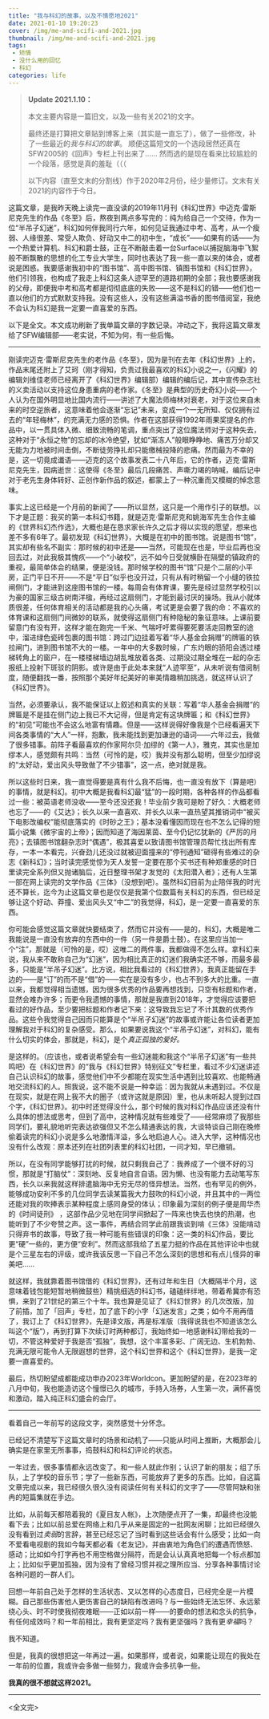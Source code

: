 ```yaml
---
title: "我与科幻的故事，以及不情愿地2021"
date: 2021-01-10 19:20:23
cover: /img/me-and-scifi-and-2021.jpg
thumbnail: /img/me-and-scifi-and-2021.jpg
tags:
 - 矫情
 - 没什么用的回忆
 - 科幻
categories: life
---
```


> **Update 2021.1.10：**
>
> 本文主要内容是一篇旧文，以及一些有关2021的文字。
>
> 最终还是打算把文章贴到博客上来（其实是一直忘了），做了一些修改，补了一些最近的*我与科幻的故事*。
> 顺便这篇短文的一个选段居然还真在SFW2005的《回声》专栏上刊出来了…… 然而选的是现在看来比较尴尬的一个段落，感觉是真的羞耻（（（
>
> 以下内容（直至文末的分割线）作于2020年2月份，经少量修订。文末有关2021的内容作于今日。

<!-- more -->

这篇文章，是我昨天晚上读完一直没读的2019年11月刊《科幻世界》中迈克·雷斯尼克先生的作品《冬至》后，熬夜到两点多写完的：纯为给自己一个交待，作为一位“半吊子幻迷”，科幻如何伴我同行六年，如何见证我通过中考、高考，从一个瘦弱、人缘很差、常受人欺负、好动又中二的初中生，“成长”——如果有的话——为一个热爱计算机、科幻和爵士鼓，正在不断敲击着一台Surface以捕捉脑海中飞絮般不断飘散的思想的化工专业大学生，同时也表达了我一些一直以来的体会，或者说是困惑。我要感谢我初中的“图书馆”、高中图书馆、镇图书馆和《科幻世界》，他们引领我，也构成了我走上科幻这条人迹罕至的道路初期的全部；我也要感谢我的父母，即便我中考和高考都是彻彻底底的失败——这不是科幻的错——他们也一直以他们的方式默默支持我。没有这些人，没有这些满溢书香的图书借阅室，我绝不会认为科幻是我一定要一直喜爱的东西。

以下是全文。本文成功刷新了我单篇文章的字数记录。冲动之下，我将这篇文章发给了SFW编辑部——老实说，不知为何，有一些后悔。

---

刚读完迈克·雷斯尼克先生的老作品《冬至》，因为是刊在去年《科幻世界》上的，作品末尾还附上了艾珂（刚才得知，负责过我最喜欢的科幻小说之一，《闪耀》的编辑刘维佳老师已经离开了《科幻世界》编辑部）编辑的编后记，其中宣传杂志社的义卖活动以支持这位身患重病的老作家。《冬至》是典型的历史奇幻小说——个人认为在国外明显地比国内流行——讲述了大魔法师梅林对衰老，对于这位来自未来的时空逆旅者，这意味着他会逐渐“忘记”未来，变成一个一无所知、仅仅拥有过去的“年轻梅林”，的充满无力感的恐惧。作者在这部获得1992年雨果奖提名的作品中，以一贯具体入微、细致流畅的笔调，重点突出了这位魔法师对于这种失去，这种对于“永恒之物”的忘却的冰冷绝望，犹如“渐冻人”般眼睁睁地、痛苦万分却又无能为力地被时间击倒，不断徒劳挣扎却只能缴械投降的悲痛。然而最为不幸的是，这一切竟成谶语——迈克的这个故事发表二十八年后，它的作者，迈克·雷斯尼克先生，因病逝世：这使得《冬至》最后几段痛苦、声嘶力竭的呐喊，编后记中对于老先生身体转好、正创作新作品的叙述，都蒙上了一种沉重而又模糊的悼念意味。

事实上这已经是一个月前的新闻了——所以显然，这只是一个用作引子的联想。以下才是正题：我买的第一本科幻书籍，就是迈克·雷斯尼克和姚海军先生合作主编的《世界科幻杰作选》，大概也是在恳求家长许久之后才得以实现的愿望，想来也差不多有6年了。最初发现《科幻世界》，大概是在初中的图书馆。说是图书“馆”，其实却有些名不副实：那时候的初中还是——当然，可能现在也是，毕业后再也没回去过，对此我极其愧疚——个“小破校”，远不如今日受就横卧在隔壁的镇政府的重视，最简单体会的结果，便是没钱。那时候学校的图书“馆”只是个二层的小平房，正门平日不开——不是“平日”似乎也没开过，只有从有时稍留一个小缝的铁拉闸侧门，才能进到这座图书馆的一楼。每周会有体育课，要先是经过显然学校引以为豪的国家三级古树南洋楹，再经过这扇侧门，才能到最讨厌的操场。我从小就体质很差，任何体育相关的活动都是我的心头痛，考试更是会要了我的命：不喜欢的体育课和这扇侧门间微妙的联系，就使得这扇侧门有种隐秘的象征意味。上课前要留意门有没有开，这样才能在跑完一千米、气喘吁吁累得要死要活走回教室的途中，溜进绿色瓷砖包裹的图书馆：跨过门边挂着写着“华人基金会捐赠”的牌匾的铁拉闸门，进到图书馆不大的一楼。一年中的大多数时候，广东灼眼的骄阳会透过楼梯转角上的窗户，在一楼楼梯墙边胡乱堆放着各类、过期没过期全堆在一起的杂志报纸上投射下斑驳的阴影。或许是由于此处本来就“人迹罕至”，从未听说有借阅制度，随便翻找一番，按照那个美好年纪美好的审美情趣稍加挑选，就这样认识了《科幻世界》。

当然，必须要承认，我不能保证以上叙述和真实的关联：写着“华人基金会捐赠”的牌匾是不是挂在侧门边上我已不大记得，但是肯定有这块牌匾；和《科幻世界》的“初见”可能也不会这么地富有情趣。但是——这样说得好像我是个已经看遍天下间各类事情的“大人”一样，抱歉，我未能找到更加谦逊的语词——六年过去，我做了很多错事。前阵子看最喜欢的作家阿尔贝·加缪的《第一人》，雅克，其实也是加缪本人，感觉颇有共鸣：当然（可怜的是，哎）我并没有那么聪明，但至少加缪说的“太好动，爱出风头导致做了不少错事”，这一点，绝对就是我。

所以这些时日来，我一直觉得要是真有什么我不后悔，也一直没有放下（算是吧）的事情，就是科幻。初中大概是我看科幻最“猛”的一段时期，各种各样的作品都看过一些：被英语老师没收——至今还没还我！毕业前夕我可是盼了好久：大概老师也忘了——的《艾达》；长久以来一直喜欢、并长久以来一直热望其推销词中“被买下电影改编权”能彻底落实的《时砂之王》；基本没看懂因而现在也不怎么记得的短篇小说集《微宇宙的上帝》；因而知道了海因莱茵、至今仍记忆犹新的《严厉的月亮》；去镇图书馆翻杂志时“偶遇”，极其喜爱以致请图书馆管理员帮忙找出所有库存，一本一本看完，兴奋劲儿还没过就被迎面撞来的“停刊通知”砸得有些难过的杂志《新科幻》；当时读完感觉惊为天人发誓一定要在那个买书还有种郑重感的时日里读完全系列但又抛诸脑后，近日整理书架才发觉的《太阳潜入者》；还有人生第一部在网上读完的文学作品《三体》（没想到吧）。虽然科幻目前为止陪伴我的时光还不算长，迄今为止这篇文章也是仅仅是我第个位数篇有关科幻的东西，但已经足够让这个好动、莽撞、爱出风头又“中二”的我觉得，科幻，是一定要一直喜爱的东西。

你可能会感觉这篇文章就快要结束了，然而它并没有——是的，科幻，大概是唯二我能说是一直没有放弃的东西中的一件（另一件是爵士鼓）。在这里应当加一个“注”，那就是（可怜的是，哎）这唯二的两件事，我都做得不怎么样。拿科幻来说，我从来不敢称自己为“幻迷”，因为相比真正的幻迷们我确实还不够，而最多最多，只能是“半吊子幻迷”。比方说，相比我看过的《科幻世界》，我真正能留在手边的——是“订”的而不是“借”的——实在是没有多少，也占不到多大的比重。一直以来，我都觉得相当遗憾，因为很多优秀的作品要再想找到，只空有标题和作者，显然会难办许多；而更令我遗憾的事情，那就是我直到2018年，才觉得应该要把看过的好作品，至少要把标题和作者记下来：这导致我忘记了不计其数的优秀作品。这些令我觉得自己因而只能算是个“半吊子幻迷”的故事或许能让各位读者更加理解我对于科幻的复杂感受。那么，如果要说我这个“半吊子幻迷”，对科幻，能有什么切实的体会，那就是，科幻，是个*真正孤独的爱好。*

是这样的。（应该也，或者说希望会有一些幻迷能和我这个“半吊子幻迷”有一些共鸣吧）在《科幻世界》的“我与《科幻世界》特别征文”专栏里，看过不少幻迷讲述自己认识科幻的故事，感觉他们中不少都能在现实生活中遇到比较喜欢、也能畅通地交流科幻的人。照我说，这不能不说是一种幸运：因为我就从未遇到过。不仅是在现实，就是在网上我不大的圈子（或许这就是原因）里，也从未听起人提到过四个字，《科幻世界》。初中时还觉得没什么，那个时候的我对科幻作品应该还没有什么具体的想法或思考，但到了高中，这种情况就有些难受了——经常麻烦了我那些同学们，要礼貌地听完表达欲强但又不怎么精通表达的我，大谈特谈自己刚在晚修偷着读完的科幻小说是多么地激情洋溢，多么地启迪人心。进入大学，这种情况也没有什么改观：原本还列在社团列表里的科幻社团，一问才知，早已撤销。

所以，在没有同学能够打扰的时候，就只剩我自己了：我养成了一个很不好的习惯，那就是“打脑仗”：深刻地、反复地自言自语。因为懒、也没有能力去动笔写东西，长久以来我就这样排遣脑海中无穷无尽的怪异想法。当然，也有罕见的例外，能够成功安利不多的几位同学去读某篇我大力鼓吹的科幻小说，并且其中的一两位还能对我的吹捧表示某种程度上感同身受的体认；印象最为深刻的例子便是周华杰的《时间徒刑》 ，这部作品少见地在同学间掀起了一阵来也快去也快的热潮，也能听到了不少夸赞之声。这一事件，再结合同学此前跟我谈到啃《三体》没能啃动只得弃书的故事，导致了我一种可能有些错误的印象：这一类的科幻作品，要比更“硬”一些的，更方便“安利”。然而这部我给了五星力挺的作品在其他评论中也就是个三星左右的评级，或许我该反思一下自己不怎么深刻的思想和有点儿怪异的审美吧……

就这样，我就靠着图书馆借的《科幻世界》，还有过年和生日（大概隔半个月，这意味着钱包能短暂地稍微鼓些）精挑细选的科幻书，磕磕绊绊地，带着希冀亦有恐惧，来到了21世纪的第三个十年。我也算是见证了《科幻世界》的几次改版，加了前插，加了「回声」专栏，加了底下的小字「幻迷发言」之类；如今不用再借了，我订上了《科幻世界》，先是译文版，再是标准版（我得说我也不知道该怎么叫这个“版”），再到打算下次续订时两种都订，我始终如一地感谢科幻带给我的一切，不管这种爱好于我是否“孤独”，我想，这个丰富多彩、广阔无边、生机勃勃、充满无限可能令人无限遐想的世界，这个科幻世界和这个《科幻世界》，是我一定要一直喜爱的。

最后，热切盼望成都能成功申办2023年Worldcon。更加盼望的是，在2023年的八月中旬，我也能造访这个憧憬已久的城市，手持入场券，人生第一次，满怀喜悦和激动，踏入纯正科幻盛会的会厅。

---

看着自己一年前写的这段文字，突然感觉十分怀念。

已经记不清楚写下这篇文章时的场景和动机了——只能从时间上推断，大概那会儿确实是在家里无所事事，捣鼓科幻和科幻评论的状态。

一年过去，很多事情都永远改变了。和一些人就此作别；认识了新的朋友；组了乐队，上了学校的音乐节；学了一些新东西，可能放弃了更多的东西。比如，自这篇文章完成以来，我已经很久很久没有阅读任何有关科幻的文字了——尽管阿缺和张冉的短篇集就在手边。

比如，从前每天都陪着我的《夏目友人帐》，上次随便点开了一集，却最终也没能看下去；比如以前总爱在网络上和几乎从来是固定的一批网友闲聊；比如已经很久没有看到过*卖弱*的言辞，甚至已经忘记了当时看到这些话会有什么感受；比如一向不爱看电视剧的我如今每天都必看《老友记》，并由衷地为角色们的遭遇而愤怒、感动；比如如今打字再也不用空格做分隔符，而是会认认真真地把每一个标点都加上；比如似乎更加孤独，因为没有了曾经习惯并视之理所应当、分享各种事情讨论各种问题的一群人们。

回想一年前自己处于怎样的生活状态、又以怎样的心态度日，已经完全是一片模糊。自己那些伤害他人更伤害自己的缺陷有改进吗？与一些始终无法忘怀、永远萦绕心头、时不时使我彻夜难眠——正如以前一样——的要命的想法和念头的抗争，有任何成效吗？和一年前相比，我有更坚定吗？我有更坚强吗？我有更*幸福*吗？

我不知道。



但是，我真的很想把这一年再过一遍。如果那样，或者说，如果能让现在的我处在一年前的位置，我或许会多做一些努力，我或许会多抗争一些。

**我真的很不想就这样2021。**

---

<全文完>